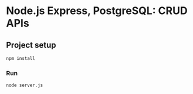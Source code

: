 # Node.js Express, PostgreSQL: CRUD  APIs

## Project setup
```
npm install
```

### Run
```
node server.js
```
